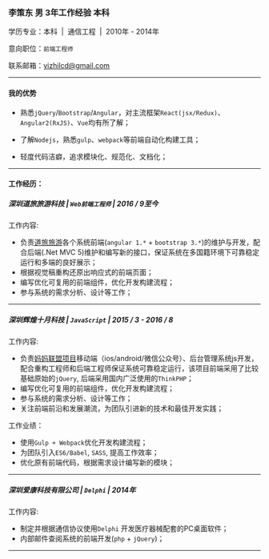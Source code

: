 
### 李策东 男 3年工作经验 本科

<!-- <img src="http://static.yizhi.com/img/cd/20150224_1*1.jpg" style="float:left;margin-right:50px;width:150px;border-radius: 50%" alt=""> -->

学历专业：本科&nbsp; |&nbsp; 通信工程 &nbsp;|&nbsp; 2010年 - 2014年

意向职位：`前端工程师`

<!-- 意向地区：` 深圳 `、广州 -->

联系邮箱：[yizhilcd@gmail.com](mailto:yizhilcd@gmail.com)

---

#### 我的优势

- 熟悉`jQuery`/`Bootstrap`/`Angular`，对主流框架`React(jsx/Redux)`、`Angular2(RxJS)`、`Vue`均有所了解；

- 了解`Nodejs`，熟悉`gulp`、`webpack`等前端自动化构建工具；

- 轻度代码洁癖，追求模块化、规范化、文档化；

---

#### 工作经历：

##### 深圳道旅旅游科技 | `Web前端工程师` | 2016 / 9至今

工作内容:
- 负责[道旅旅游](//www.didatravel.com)各个系统前端(`angular 1.*` + `bootstrap 3.*`)的维护与开发，配合后端(.Net MVC 5)维护和编写新的接口，保证系统在多国籍环境下可靠稳定运行和多端的良好展示；
- 根据视觉稿重构还原出响应式的前端页面；
- 编写优化可复用的前端组件，优化开发构建流程；
- 参与系统的需求分析、设计等工作；

---
##### 深圳辉煌十月科技 | `JavaScript` | 2015 / 3 - 2016 / 8

工作内容:
- 负责[妈妈联盟项目](//www.mamalianmeng.com.cn)移动端（ios/android/微信公众号）、后台管理系统js开发，配合重构工程师和后端工程师保证系统可靠稳定运行，该项目前端采用了比较基础原始的`jQuery`, 后端采用国内广泛使用的`ThinkPHP`；
- 编写优化可复用的前端组件，优化开发构建流程；
- 参与系统的需求分析、设计等工作；
- 关注前端前沿和发展潮流，为团队引进新的技术和最佳开发实践；

工作业绩：
- 使用`Gulp + Webpack`优化开发构建流程；
- 为团队引入`ES6/Babel`, `SASS`, 提高工作效率；
- 优化原有前端代码，根据需求设计编写新的模块；

---
##### 深圳爱康科技有限公司 | `Delphi` | 2014年

工作内容:
- 制定并根据通信协议使用`Delphi` 开发医疗器械配套的PC桌面软件；
- 内部邮件查阅系统的前端开发(`php` + `jQuery`)；

---
